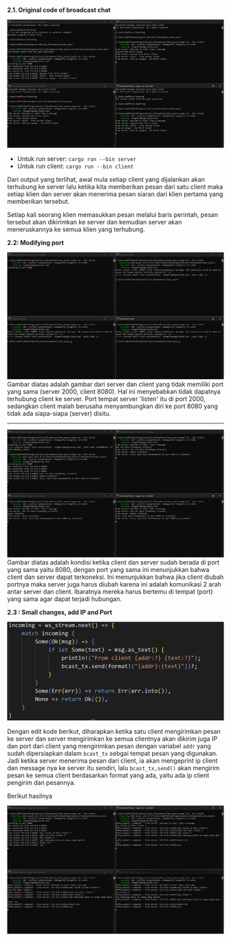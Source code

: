 __2.1. Original code of broadcast chat__

![alt text](pictures/ss1.png)

- Untuk run server: `cargo run --bin server`
- Untuk run client: `cargo run --bin client`

Dari output yang terlihat, awal mula setiap client yang dijalankan akan terhubung ke server lalu ketika kita memberikan pesan dari satu client maka setiap klien dan server akan menerima pesan siaran dari klien pertama yang memberikan tersebut. 

Setiap kali seorang klien memasukkan pesan melalui baris perintah, pesan tersebut akan dikirimkan ke server dan kemudian server akan meneruskannya ke semua klien yang terhubung.

__2.2: Modifying port__

![alt text](pictures/ss2_diffport.png)
Gambar diatas adalah gambar dari server dan client yang tidak memiliki port yang sama (server 2000, client 8080). Hal ini menyebabkan tidak dapatnya terhubung client ke server. Port tempat server 'listen' itu di port 2000, sedangkan client malah berusaha menyambungkan diri ke port 8080 yang tidak ada siapa-siapa (server) disitu.

<hr>

![alt text](pictures/ss3_sameport.png)
Gambar diatas adalah kondisi ketika client dan server sudah berada di port yang sama yaitu 8080, dengan port yang sama ini menunjukkan bahwa client dan server dapat terkoneksi. Ini menunjukkan bahwa jika client diubah portnya maka server juga harus diubah karena ini adalah komunikasi 2 arah antar server dan client. Ibaratnya mereka harus bertemu di tempat (port) yang sama agar dapat terjadi hubungan.

__2.3 : Small changes, add IP and Port__


![alt text](pictures/ss5.png)

Dengan edit kode berikut, diharapkan ketika satu client mengirimkan pesan ke server dan server mengirimkan ke semua clientnya akan dikirim juga IP dan port dari client yang mengirimkan pesan dengan variabel `addr` yang sudah dipersiapkan dalam `bcast_tx` sebgai tempat pesan yang digunakan. Jadi ketika server menerima pesan dari client, ia akan mengeprint ip client dan message nya ke server itu sendiri, lalu `bcast_tx,send()` akan mengirim pesan ke semua client berdasarkan format yang ada, yaitu ada ip client pengirim dan pesannya.

Berikut hasilnya

![alt text](pictures/ss4.png)